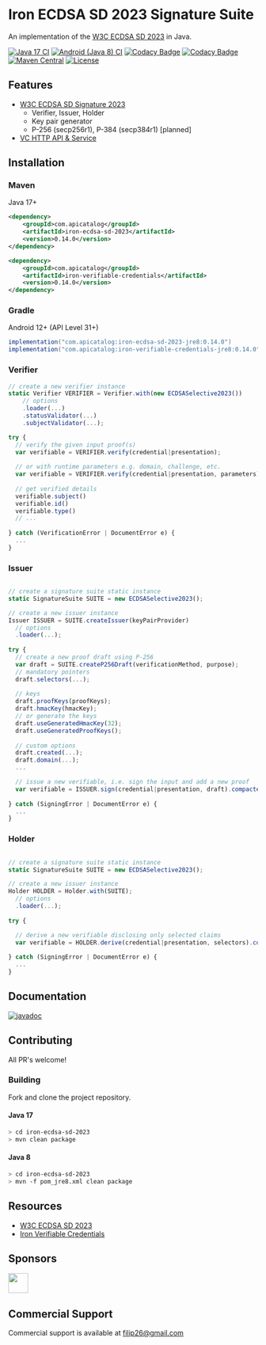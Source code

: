 # Iron ECDSA SD 2023 Signature Suite

An implementation of the [W3C ECDSA SD 2023](https://www.w3.org/TR/vc-di-ecdsa/#ecdsa-sd-2023) in Java.

[![Java 17 CI](https://github.com/filip26/iron-ecdsa-sd-2023/actions/workflows/java17-build.yml/badge.svg)](https://github.com/filip26/iron-ecdsa-sd-2023/actions/workflows/java17-build.yml)
[![Android (Java 8) CI](https://github.com/filip26/iron-ecdsa-sd-2023/actions/workflows/java8-build.yml/badge.svg)](https://github.com/filip26/iron-ecdsa-sd-2023/actions/workflows/java8-build.yml)
[![Codacy Badge](https://app.codacy.com/project/badge/Grade/aec38cb6132a4d3386181273b620c9c7)](https://app.codacy.com/gh/filip26/iron-ecdsa-sd-2023/dashboard?utm_source=gh&utm_medium=referral&utm_content=&utm_campaign=Badge_grade)
[![Codacy Badge](https://app.codacy.com/project/badge/Coverage/aec38cb6132a4d3386181273b620c9c7)](https://app.codacy.com/gh/filip26/iron-ecdsa-sd-2023/dashboard?utm_source=gh&utm_medium=referral&utm_content=&utm_campaign=Badge_coverage)
[![Maven Central](https://img.shields.io/maven-central/v/com.apicatalog/iron-ecdsa-sd-2023.svg?label=Maven%20Central)](https://search.maven.org/search?q=g:com.apicatalog%20AND%20a:iron-ecdsa-sd-2023)
[![License](https://img.shields.io/badge/License-Apache%202.0-blue.svg)](https://opensource.org/licenses/Apache-2.0)

## Features
* [W3C ECDSA SD Signature 2023](https://www.w3.org/TR/vc-di-ecdsa/#ecdsa-sd-2023)
  * Verifier, Issuer, Holder
  * Key pair generator
  * P-256 (secp256r1), P-384 (secp384r1) [planned]
* [VC HTTP API & Service](https://github.com/filip26/iron-vc-api)

## Installation

### Maven
Java 17+

```xml
<dependency>
    <groupId>com.apicatalog</groupId>
    <artifactId>iron-ecdsa-sd-2023</artifactId>
    <version>0.14.0</version>
</dependency>

<dependency>
    <groupId>com.apicatalog</groupId>
    <artifactId>iron-verifiable-credentials</artifactId>
    <version>0.14.0</version>
</dependency>
```

### Gradle

Android 12+ (API Level 31+)

```gradle
implementation("com.apicatalog:iron-ecdsa-sd-2023-jre8:0.14.0")
implementation("com.apicatalog:iron-verifiable-credentials-jre8:0.14.0")
```


### Verifier

```javascript
// create a new verifier instance
static Verifier VERIFIER = Verifier.with(new ECDSASelective2023())
    // options
    .loader(...)
    .statusValidator(...)
    .subjectValidator(...);

try {
  // verify the given input proof(s)
  var verifiable = VERIFIER.verify(credential|presentation);
  
  // or with runtime parameters e.g. domain, challenge, etc.
  var verifiable = VERIFIER.verify(credential|presentation, parameters);
  
  // get verified details
  verifiable.subject()
  verifiable.id()
  verifiable.type()
  // ...
  
} catch (VerificationError | DocumentError e) {
  ...
}

```

### Issuer

```javascript

// create a signature suite static instance
static SignatureSuite SUITE = new ECDSASelective2023();

// create a new issuer instance
Issuer ISSUER = SUITE.createIssuer(keyPairProvider)
  // options
  .loader(...);
    
try {
  // create a new proof draft using P-256
  var draft = SUITE.createP256Draft(verificationMethod, purpose);
  // mandatory pointers
  draft.selectors(...); 
  
  // keys
  draft.proofKeys(proofKeys);
  draft.hmacKey(hmacKey);
  // or generate the keys
  draft.useGeneratedHmacKey(32);
  draft.useGeneratedProofKeys();
  
  // custom options
  draft.created(...);
  draft.domain(...);
  ...

  // issue a new verifiable, i.e. sign the input and add a new proof
  var verifiable = ISSUER.sign(credential|presentation, draft).compacted();
  
} catch (SigningError | DocumentError e) {
  ...
}
```

### Holder

```javascript

// create a signature suite static instance
static SignatureSuite SUITE = new ECDSASelective2023();

// create a new issuer instance
Holder HOLDER = Holder.with(SUITE);
  // options
  .loader(...);
    
try {

  // derive a new verifiable disclosing only selected claims
  var verifiable = HOLDER.derive(credential|presentation, selectors).compacted();
  
} catch (SigningError | DocumentError e) {
  ...
}
```

## Documentation

[![javadoc](https://javadoc.io/badge2/com.apicatalog/iron-ecdsa-sd-2023/javadoc.svg)](https://javadoc.io/doc/com.apicatalog/iron-ecdsa-sd-2023)

## Contributing

All PR's welcome!

### Building

Fork and clone the project repository.

#### Java 17
```bash
> cd iron-ecdsa-sd-2023
> mvn clean package
```

#### Java 8
```bash
> cd iron-ecdsa-sd-2023
> mvn -f pom_jre8.xml clean package
```

## Resources
* [W3C ECDSA SD 2023](https://www.w3.org/TR/vc-di-ecdsa/#ecdsa-sd-2023)
* [Iron Verifiable Credentials](https://github.com/filip26/iron-verifiable-credentials)

## Sponsors

<a href="https://github.com/digitalbazaar">
  <img src="https://avatars.githubusercontent.com/u/167436?s=200&v=4" width="40" />
</a> 

## Commercial Support
Commercial support is available at filip26@gmail.com


